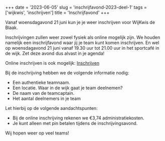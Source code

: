 +++
date = '2023-06-05'
slug = 'inschrijfavond-2023-deel-1'
tags = ['wijkwis', 'inschrijven']
title = 'Inschrijfavond'
+++

Vanaf woensdagavond 21 juni kun je je weer inschrijven voor WijKwis de Blaak.

Inschrijvingen zullen weer zowel fysiek als online mogelijk zijn. 
We houden namelijk een inschrijfavond waar jij je team kunt komen inschrijven. 
En wel op woensdagavond 21 juni vanaf 19.30 uur tot 21.00 uur in het sportcafé in de wijk. 
Zet deze avond dus alvast in je agenda!

Online inschrijven is ook mogelijk: [Inschrijven](/inschrijven)

Bij de inschrijving hebben we de volgende informatie nodig: 
- Een authentieke teamnaam. 
- Een locatie. Waar in de wijk gaat je team deelnemen? 
- De naam van de teamcaptain.
- Het aantal deelnemers in je team

Let hierbij op de volgende aandachtspunten:
- Bij de online inschrijving rekenen we €3,74 administratiekosten.
- Je kunt alleen met pin betalen tijdens de inschrijvingsavond.

Wij hopen weer op veel teams!